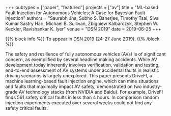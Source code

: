 +++
pubtypes = ["paper", "featured"]
projects = ["av"]
title = "ML-based Fault Injection for Autonomous Vehicles: A Case for Bayesian Fault Injection"
authors = "Saurabh Jha, Subho S. Banerjee, Timothy Tsai, Siva Kumar Sastry Hari, Michael B. Sullivan, Zbigniew Kalbarczyk, Stephen W. Keckler, Ravishankar K. Iyer"
venue = "DSN 2019"
date = 2019-06-25
+++

{{% block info %}}
To appear in [DSN 2019](http://dsn.org/) (24-27 June 2019).
{{% /block %}}

The safety and resilience of fully autonomous vehicles (AVs) is of significant concern, as exemplified by
several headline making accidents. While AV development today inherently involves verification, validation
and testing, end-to-end assessment of AV systems under accidental faults in realistic driving scenarios is
largely unexplored. This paper presents DriveFI, a machine learning-based fault injection engine, which can
mine situations and faults that maximally impact AV safety, demonstrated on two industry-grade AV
technology stacks (from NVIDIA and Baidu). For example, DriveFI finds 561 safety critical faults in less
than 4 hours. In comparison random injection experiments executed over several weeks could not find any safety
critical faults.
